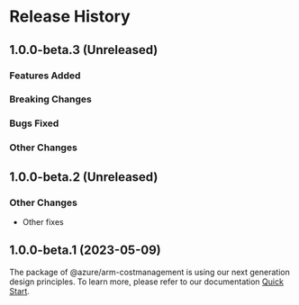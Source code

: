 # Release History

## 1.0.0-beta.3 (Unreleased)

### Features Added

### Breaking Changes

### Bugs Fixed

### Other Changes

## 1.0.0-beta.2 (Unreleased)

### Other Changes

  - Other fixes

## 1.0.0-beta.1 (2023-05-09)

The package of @azure/arm-costmanagement is using our next generation design principles. To learn more, please refer to our documentation [Quick Start](https://aka.ms/azsdk/js/mgmt/quickstart ).
